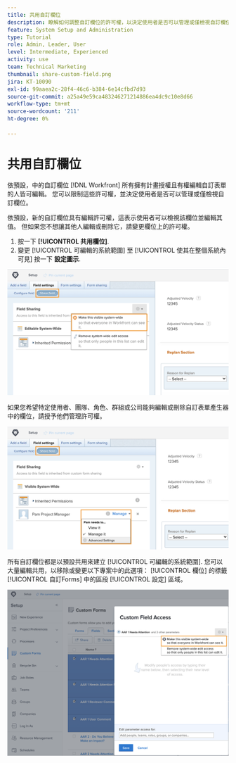 ```yaml
---
title: 共用自訂欄位
description: 瞭解如何調整自訂欄位的許可權，以決定使用者是否可以管理或僅檢視自訂欄位。
feature: System Setup and Administration
type: Tutorial
role: Admin, Leader, User
level: Intermediate, Experienced
activity: use
team: Technical Marketing
thumbnail: share-custom-field.png
jira: KT-10090
exl-id: 99aaea2c-28f4-46c6-b384-6e14cfbd7d93
source-git-commit: a25a49e59ca483246271214886ea4dc9c10e8d66
workflow-type: tm+mt
source-wordcount: '211'
ht-degree: 0%

---
```


# 共用自訂欄位

依預設，中的自訂欄位 [!DNL Workfront] 所有擁有計畫授權且有權編輯自訂表單的人皆可編輯。 您可以限制這些許可權，並決定使用者是否可以管理或僅檢視自訂欄位。

依預設，新的自訂欄位具有編輯許可權，這表示使用者可以檢視該欄位並編輯其值。 但如果您不想讓其他人編輯或刪除它，請變更欄位上的許可權。

1. 按一下 **[!UICONTROL 共用欄位]**.
1. 變更 [!UICONTROL 可編輯的系統範圍] 至 [!UICONTROL 使其在整個系統內可見] 按一下 **設定圖示**.

![[!UICONTROL 使其在整個系統內可見] 中的選項 [!UICONTROL 共用欄位] 子標籤](assets/custom-forms-field-sharing-1.png)

如果您希望特定使用者、團隊、角色、群組或公司能夠編輯或刪除自訂表單產生器中的欄位，請授予他們管理許可權。

![[!UICONTROL 共用欄位] 中的子標籤 [!UICONTROL 欄位設定] 自訂表單產生器中的索引標籤](assets/custom-forms-field-sharing-2.png)

所有自訂欄位都是以預設共用來建立 [!UICONTROL 可編輯的系統範圍]. 您可以大量編輯共用，以移除或變更以下專案中的此選項： [!UICONTROL 欄位] 的標籤 [!UICONTROL 自訂Forms] 中的區段 [!UICONTROL 設定] 區域。

![[!UICONTROL 自訂欄位存取權] 視窗](assets/custom-forms-field-sharing-3.png)
